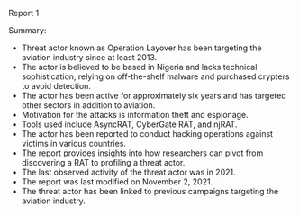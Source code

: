 
Report 1

Summary:
- Threat actor known as Operation Layover has been targeting the aviation industry since at least 2013.
- The actor is believed to be based in Nigeria and lacks technical sophistication, relying on off-the-shelf malware and purchased crypters to avoid detection.
- The actor has been active for approximately six years and has targeted other sectors in addition to aviation.
- Motivation for the attacks is information theft and espionage.
- Tools used include AsyncRAT, CyberGate RAT, and njRAT.
- The actor has been reported to conduct hacking operations against victims in various countries.
- The report provides insights into how researchers can pivot from discovering a RAT to profiling a threat actor.
- The last observed activity of the threat actor was in 2021.
- The report was last modified on November 2, 2021.
- The threat actor has been linked to previous campaigns targeting the aviation industry.


